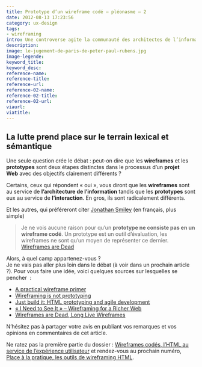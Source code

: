 ```yaml
---
title: Prototype d’un wireframe codé – pléonasme – 2
date: 2012-08-13 17:23:56
category: ux-design
tags: 
- wireframing
intro: Une controverse agite la communauté des architectes de l’information et les concepteurs UX. L’objet du délit ? Savoir si un wireframe HTML n’est autre que la création d’un prototype fonctionnel et codé. Autrement dit, est-ce que les deux concepts renvoient à la même chose ? ou sont-ils radicalement différents ?
description:
image: le-jugement-de-paris-de-peter-paul-rubens.jpg
image-legende:
keyword_title:
keyword_desc:
reference-name:
reference-title:
reference-url:
reference-02-name:
reference-02-title:
reference-02-url:
viaurl:
viatitle:
---
```


<h2>La lutte prend place sur le terrain lexical et sémantique</h2>
<p><strong></strong>Une seule question crée le débat : peut-on dire que les <strong>wireframes</strong> et les <strong>prototypes</strong> sont deux étapes distinctes dans le processus d’un <strong>projet Web</strong>&nbsp;avec des objectifs clairement différents ?</p>
<p>Certains, ceux qui répondent «&nbsp;oui&nbsp;», vous diront que les <strong>wireframes</strong> sont au service de <strong>l’architecture de l’information</strong> tandis que les <strong>prototypes</strong> sont eux au service de <strong>l’interaction</strong>. En gros, ils sont radicalement différents.</p>
<p>Et les autres, qui préféreront&nbsp;citer <a title="Twitter Jonathan Smiley" href="https://twitter.com/smiley" target="_blank">Jonathan Smiley</a>&nbsp;(en français, plus simple)</p>
<blockquote><p>Je ne vois aucune raison pour qu’un <strong>prototype ne consiste pas en un wireframe codé</strong>. Un prototype est un outil d’évaluation, les wireframes ne sont qu’un moyen de représenter ce dernier.<br>
<a title="Wireframes are dead, Jonathan Smiley" href="http://www.zurb.com/article/898/wireframes-are-dead-long-live-wireframes" target="_blank">Wireframes are Dead</a></p></blockquote>
<p>Alors, à quel camp appartenez-vous ?<br>
Je ne vais pas aller plus loin dans le débat (à voir dans un prochain article ?). Pour vous faire une idée, voici quelques sources sur lesquelles se pencher &nbsp;:</p>
<ul>
<li><a title="A practical wireframe primer" href="http://designm.ag/resources/a-practical-wireframe-primer/" target="_blank">A practical wireframe primer</a></li>
<li><a title="Wireframing is not prototyping" href="http://blog.handcraft.com/2010/05/wireframing-is-not-prototyping/" target="_blank">Wireframing is not prototyping</a></li>
<li><a title="Just build it : HTML prototyping and agile development" href="http://www.digital-web.com/articles/just_build_it_html_prototyping_and_agile_development/" target="_blank">Just build it: HTML prototyping and agile development</a></li>
<li><a title="I Need to See It – Wireframing for a Richer Web" href="http://www.optaros.com/blogs/i-need-see-it-wireframing-richer-web" target="_blank">«&nbsp;I Need to See It&nbsp;» – Wireframing for a Richer Web</a></li>
<li><a title="Wireframes are Dead, Long Live Wireframes" href="http://www.zurb.com/article/898/wireframes-are-dead-long-live-wireframes" target="_blank">Wireframes are Dead, Long Live Wireframes</a></li>
</ul>
<p>N’hésitez pas à partager votre avis en publiant vos remarques et vos opinions en commentaires de cet article.</p>
<p>Ne ratez pas la première partie du dossier : <a title="Wireframes codés, l'HTML au service de l'expérience utilisateur " href="http://magazineduwebdesign.com/wireframes-codes-lhtml-au-service-de-lexperience-utilisateur-13">Wireframes codés, l’HTML au service de l’expérience utilisateur</a> et rendez-vous au prochain numéro, <a title="Place à la pratique, les outils de wireframes codés" href="http://magazineduwebdesign.com/place-a-la-pratique-les-outils-de-wireframing-html-33">Place à la pratique, les&nbsp;outils de wireframing HTML</a>.</p>